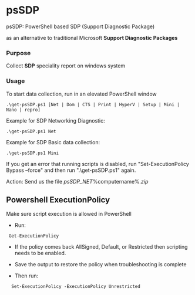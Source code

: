 # psSDP
psSDP: PowerShell based SDP (Support Diagnostic Package)

as an alternative to traditional Microsoft **Support Diagnostic Packages**

### Purpose
Collect **SDP** speciality report on windows system

### Usage
To start data collection, run in an elevated PowerShell window

 ` .\get-psSDP.ps1 [Net | Dom | CTS | Print | HyperV | Setup | Mini | Nano | repro] `
 
 Example for SDP Networking Diagnostic: 
 
  `.\get-psSDP.ps1 Net`

 Example for SDP Basic data collection: 
 
 `.\get-psSDP.ps1 Mini`
  
If you get an error that running scripts is disabled, run "Set-ExecutionPolicy Bypass –force" and then run ".\get-psSDP.ps1" again. 

Action: Send us the file _psSDP_NET_%computername%_<date-time>.zip_


**Powershell ExecutionPolicy**
--------------------------
Make sure script execution is allowed in PowerShell

-	Run: 

 ` Get-ExecutionPolicy`

-	If the policy comes back AllSigned, Default, or Restricted then scripting needs to be enabled.
-	Save the output to restore the policy when troubleshooting is complete

-	Then run: 

`  Set-ExecutionPolicy -ExecutionPolicy Unrestricted`
